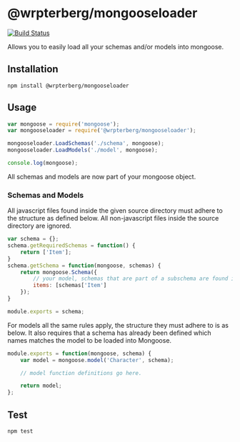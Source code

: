 # @wrpterberg/mongooseloader
[![Build Status](https://travis-ci.org/WterBerg/mongooseloader.svg?branch=master)](https://travis-ci.org/WterBerg/mongooseloader)

Allows you to easily load all your schemas and/or models into mongoose.

## Installation
`npm install @wrpterberg/mongooseloader`

## Usage
```JavaScript
var mongoose = require('mongoose');
var mongooseloader = require('@wrpterberg/mongooseloader');

mongooseloader.LoadSchemas('./schema', mongoose);
mongooseloader.LoadModels('./model', mongoose);

console.log(mongoose);
```

All schemas and models are now part of your mongoose object.

### Schemas and Models
All javascript files found inside the given source directory must adhere to the structure as defined below. All non-javascript files inside the source directory are ignored.

```JavaScript
var schema = {};
schema.getRequiredSchemas = function() {
    return ['Item'];
}
schema.getSchema = function(mongoose, schemas) {
    return mongoose.Schema({
        // your model, schemas that are part of a subschema are found in schemas[schemaName] like this:
        items: [schemas['Item']
    });
}

module.exports = schema;
```

For models all the same rules apply, the structure they must adhere to is as below. It also requires that a schema has already been defined which names matches the model to be loaded into Mongoose.

```JavaScript
module.exports = function(mongoose, schema) {
    var model = mongoose.model('Character', schema);

    // model function definitions go here.

    return model;
};
```

## Test
`npm test`